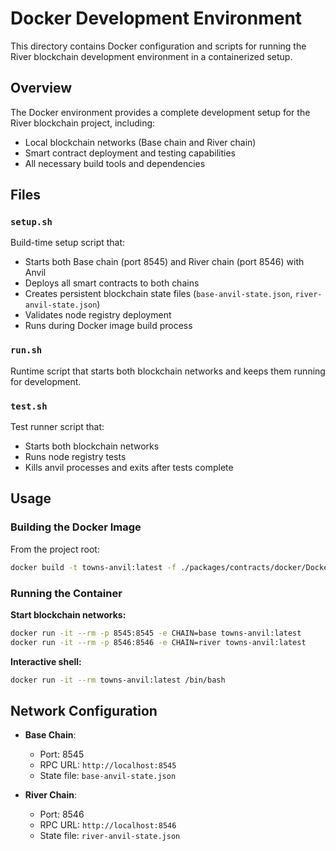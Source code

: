 # Docker Development Environment

This directory contains Docker configuration and scripts for running the River blockchain development environment in a containerized setup.

## Overview

The Docker environment provides a complete development setup for the River blockchain project, including:

- Local blockchain networks (Base chain and River chain)
- Smart contract deployment and testing capabilities
- All necessary build tools and dependencies

## Files

### `setup.sh`

Build-time setup script that:

- Starts both Base chain (port 8545) and River chain (port 8546) with Anvil
- Deploys all smart contracts to both chains
- Creates persistent blockchain state files (`base-anvil-state.json`, `river-anvil-state.json`)
- Validates node registry deployment
- Runs during Docker image build process

### `run.sh`

Runtime script that starts both blockchain networks and keeps them running for development.

### `test.sh`

Test runner script that:

- Starts both blockchain networks
- Runs node registry tests
- Kills anvil processes and exits after tests complete

## Usage

### Building the Docker Image

From the project root:

```bash
docker build -t towns-anvil:latest -f ./packages/contracts/docker/Dockerfile .
```

### Running the Container

**Start blockchain networks:**

```bash
docker run -it --rm -p 8545:8545 -e CHAIN=base towns-anvil:latest
docker run -it --rm -p 8546:8546 -e CHAIN=river towns-anvil:latest
```

**Interactive shell:**

```bash
docker run -it --rm towns-anvil:latest /bin/bash
```

## Network Configuration

- **Base Chain**:

  - Port: 8545
  - RPC URL: `http://localhost:8545`
  - State file: `base-anvil-state.json`

- **River Chain**:
  - Port: 8546
  - RPC URL: `http://localhost:8546`
  - State file: `river-anvil-state.json`
